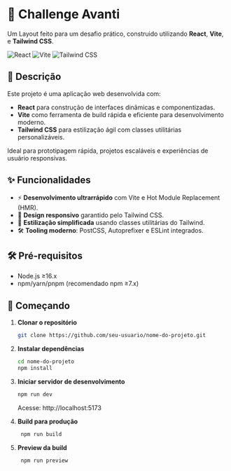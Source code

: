 # 🚀 Challenge Avanti

Um Layout feito para um desafio prático, construido utilizando **React**, **Vite**, e **Tailwind CSS**.

![React](https://img.shields.io/badge/React-20232A?style=for-the-badge&logo=react&logoColor=61DAFB)
![Vite](https://img.shields.io/badge/Vite-B73BFE?style=for-the-badge&logo=vite&logoColor=FFD62E)
![Tailwind CSS](https://img.shields.io/badge/Tailwind_CSS-38B2AC?style=for-the-badge&logo=tailwind-css&logoColor=white)

## 📝 Descrição

Este projeto é uma aplicação web desenvolvida com:
- **React** para construção de interfaces dinâmicas e componentizadas.
- **Vite** como ferramenta de build rápida e eficiente para desenvolvimento moderno.
- **Tailwind CSS** para estilização ágil com classes utilitárias personalizáveis.

Ideal para prototipagem rápida, projetos escaláveis e experiências de usuário responsivas.

## ✨ Funcionalidades

- ⚡ **Desenvolvimento ultrarrápido** com Vite e Hot Module Replacement (HMR).
- 📱 **Design responsivo** garantido pelo Tailwind CSS.
- 🎨 **Estilização simplificada** usando classes utilitárias do Tailwind.
- 🛠️ **Tooling moderno**: PostCSS, Autoprefixer e ESLint integrados.

## 🛠️ Pré-requisitos

- Node.js ≥16.x
- npm/yarn/pnpm (recomendado npm ≥7.x)

## 🚀 Começando

1. **Clonar o repositório**
   ```bash
   git clone https://github.com/seu-usuario/nome-do-projeto.git
   ```
2. **Instalar dependências**
   ```bash
   cd nome-do-projeto
   npm install
   ```
3. **Iniciar servidor de desenvolvimento**
   ```bash
   npm run dev
   ```
   Acesse: http://localhost:5173
  
4. **Build para produção**
    ```bash
     npm run build
    ```
5. **Preview da build**
    ```bash
     npm run preview
    ```
   

